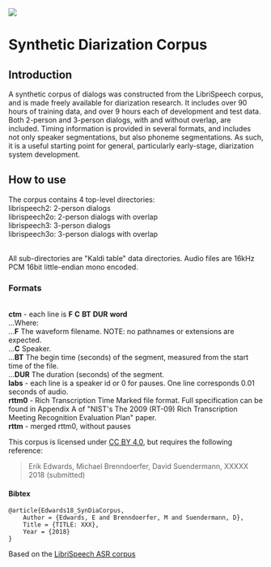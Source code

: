 [![][logo]](http://www.emr.ai)
# Synthetic Diarization Corpus


[logo]: http://emr.ai/wp-content/uploads/2017/05/emr.ai_LOGO.png?x92422

## Introduction

A synthetic corpus of dialogs was constructed from the LibriSpeech corpus,
and is made freely available for diarization research. It includes over 90 hours
of training data, and over 9 hours each of development and test data. 
Both 2-person and 3-person dialogs, with and without overlap, are included. 
Timing information is provided in several formats, and includes not only speaker segmentations, 
but also phoneme segmentations. As such, it is a useful starting point for general, 
particularly early-stage, diarization system development.

## How to use

The corpus contains 4 top-level directories:
<br>librispeech2: 2-person dialogs
<br>librispeech2o: 2-person dialogs with overlap
<br>librispeech3: 3-person dialogs
<br>librispeech3o: 3-person dialogs with overlap

<br>All sub-directories are "Kaldi table" data directories.
Audio files are 16kHz PCM 16bit little-endian mono encoded.

### Formats

<br>**ctm** - each line is **F** **C** **BT** **DUR** **word**
<br>...Where:
<br>...**F** The waveform filename. NOTE: no pathnames or extensions are expected. 
<br>...**C** Speaker.
<br>...**BT** The begin time (seconds) of the segment, measured from the start time of the file. 
<br>...**DUR** The duration (seconds) of the segment.
<br>**labs** - each line is a speaker id or 0 for pauses. One line corresponds 0.01 seconds of audio.
<br>**rttm0** - Rich Transcription Time Marked file format. Full specification can be found in Appendix A of "NIST's The 2009 (RT-09) Rich Transcription Meeting Recognition Evaluation Plan" paper.
<br>**rttm** - merged rttm0, without pauses

This corpus is licensed under [CC BY 4.0](https://creativecommons.org/licenses/by/4.0/), but requires the following reference:
> Erik Edwards, Michael Brenndoerfer, David Suendermann, XXXXX 2018 (submitted)

#### Bibtex
``` 
@article{Edwards18_SynDiaCorpus,
	Author = {Edwards, E and Brenndoerfer, M and Suendermann, D},
	Title = {TITLE: XXX},
	Year = {2018} 
}
```   



Based on the [LibriSpeech ASR corpus](http://www.openslr.org/12/ "OpenSLR")

